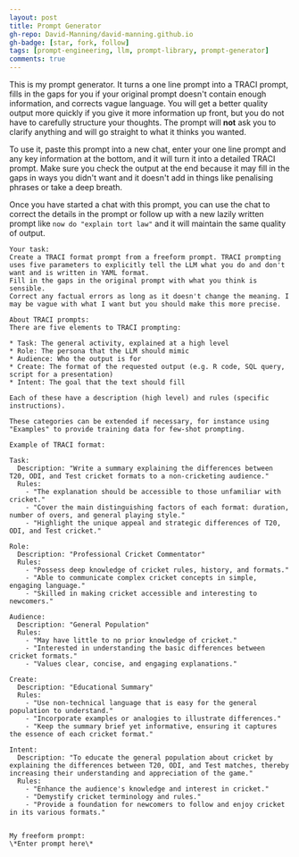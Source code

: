 ```yaml
---
layout: post
title: Prompt Generator
gh-repo: David-Manning/david-manning.github.io
gh-badge: [star, fork, follow]
tags: [prompt-engineering, llm, prompt-library, prompt-generator]
comments: true
---
```


This is my prompt generator. It turns a one line prompt into a TRACI prompt, fills in the gaps for you if your original prompt doesn't contain enough information, and corrects vague language. You will get a better quality output more quickly if you give it more information up front, but you do not have to carefully structure your thoughts. The prompt will **not** ask you to clarify anything and will go straight to what it thinks you wanted.

To use it, paste this prompt into a new chat, enter your one line prompt and any key information at the bottom, and it will turn it into a detailed TRACI prompt. Make sure you check the output at the end because it may fill in the gaps in ways you didn't want and it doesn't add in things like penalising phrases or take a deep breath.

Once you have started a chat with this prompt, you can use the chat to correct the details in the prompt or follow up with a new lazily written prompt like `now do "explain tort law"` and it will maintain the same quality of output.

```
Your task:
Create a TRACI format prompt from a freeform prompt. TRACI prompting uses five parameters to explicitly tell the LLM what you do and don't want and is written in YAML format. 
Fill in the gaps in the original prompt with what you think is sensible.
Correct any factual errors as long as it doesn't change the meaning. I may be vague with what I want but you should make this more precise.

About TRACI prompts:
There are five elements to TRACI prompting:

* Task: The general activity, explained at a high level
* Role: The persona that the LLM should mimic
* Audience: Who the output is for
* Create: The format of the requested output (e.g. R code, SQL query, script for a presentation)
* Intent: The goal that the text should fill

Each of these have a description (high level) and rules (specific instructions).

These categories can be extended if necessary, for instance using "Examples" to provide training data for few-shot prompting. 

Example of TRACI format:

Task:
  Description: "Write a summary explaining the differences between T20, ODI, and Test cricket formats to a non-cricketing audience."
  Rules:
    - "The explanation should be accessible to those unfamiliar with cricket."
    - "Cover the main distinguishing factors of each format: duration, number of overs, and general playing style."
    - "Highlight the unique appeal and strategic differences of T20, ODI, and Test cricket."

Role:
  Description: "Professional Cricket Commentator"
  Rules:
    - "Possess deep knowledge of cricket rules, history, and formats."
    - "Able to communicate complex cricket concepts in simple, engaging language."
    - "Skilled in making cricket accessible and interesting to newcomers."

Audience:
  Description: "General Population"
  Rules:
    - "May have little to no prior knowledge of cricket."
    - "Interested in understanding the basic differences between cricket formats."
    - "Values clear, concise, and engaging explanations."

Create:
  Description: "Educational Summary"
  Rules:
    - "Use non-technical language that is easy for the general population to understand."
    - "Incorporate examples or analogies to illustrate differences."
    - "Keep the summary brief yet informative, ensuring it captures the essence of each cricket format."

Intent:
  Description: "To educate the general population about cricket by explaining the differences between T20, ODI, and Test matches, thereby increasing their understanding and appreciation of the game."
  Rules:
    - "Enhance the audience's knowledge and interest in cricket."
    - "Demystify cricket terminology and rules."
    - "Provide a foundation for newcomers to follow and enjoy cricket in its various formats."


My freeform prompt:
\*Enter prompt here\*
```
